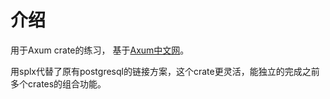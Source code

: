 # 介绍
用于Axum crate的练习，
基于[Axum中文网](https://axum.rs/subject/roaming-axum)。

用splx代替了原有postgresql的链接方案，这个crate更灵活，能独立的完成之前多个crates的组合功能。